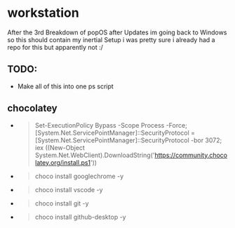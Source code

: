 # workstation
After the 3rd Breakdown of popOS after Updates im going back to Windows so this should contain my inertial Setup i was pretty sure i already had a repo for this  but apparently not :/

## TODO:
- Make all of this into one ps script

## chocolatey
- > Set-ExecutionPolicy Bypass -Scope Process -Force; [System.Net.ServicePointManager]::SecurityProtocol = [System.Net.ServicePointManager]::SecurityProtocol -bor 3072; iex ((New-Object System.Net.WebClient).DownloadString('https://community.chocolatey.org/install.ps1'))
- > choco install googlechrome -y
- > choco install vscode -y
- > choco install git -y
- > choco install github-desktop -y
